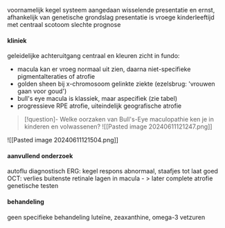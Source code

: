 voornamelijk kegel systeem aangedaan
wisselende presentatie en ernst, afhankelijk van genetische grondslag
presentatie is vroege kinderleeftijd met centraal scotoom
slechte prognose

#### kliniek
geleidelijke achteruitgang centraal en kleuren zicht
in fundo:
- macula kan er vroeg normaal uit zien, daarna niet-specifieke pigmentalteraties of atrofie
- golden sheen bij x-chromosoom gelinkte ziekte (ezelsbrug: 'vrouwen gaan voor goud')
- bull's eye macula is klassiek, maar aspecifiek (zie tabel)
- progressieve RPE atrofie, uiteindelijk geografische atrofie
> [!question]- Welke oorzaken van Bull's-Eye maculopathie ken je in kinderen en volwassenen?
> ![[Pasted image 20240611121247.png]]

![[Pasted image 20240611121504.png]]

#### aanvullend onderzoek
autoflu diagnostisch
ERG: kegel respons abnormaal, staafjes tot laat goed
OCT: verlies buitenste retinale lagen in macula - > later complete atrofie
genetische testen

#### behandeling
geen specifieke behandeling
luteïne, zeaxanthine, omega-3 vetzuren


